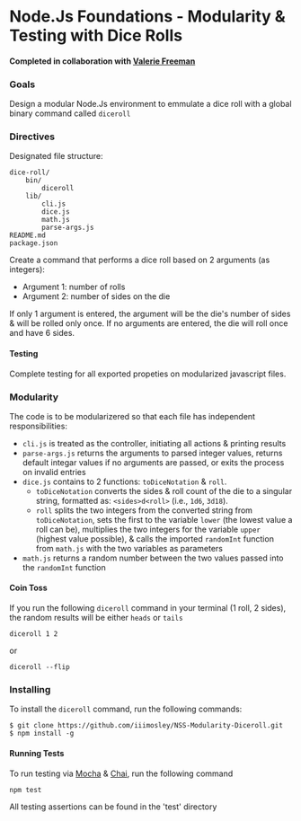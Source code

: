 # Node.Js Foundations - Modularity & Testing with Dice Rolls
#### Completed in collaboration with [Valerie Freeman](www.github.com/Valerie-Freeman)

### Goals
Design a modular Node.Js environment to emmulate a dice roll with a global binary command called `diceroll`

### Directives
Designated file structure:
```
dice-roll/
    bin/
        diceroll
    lib/
        cli.js
        dice.js
        math.js
        parse-args.js
README.md
package.json
```

Create a command that performs a dice roll based on 2 arguments (as integers):
  - Argument 1: number of rolls
  - Argument 2: number of sides on the die

If only 1 argument is entered, the argument will be the die's number of sides & will be rolled only once. If no arguments are entered, the die will roll once and have 6 sides.

#### Testing
Complete testing for all exported propeties on modularized javascript files. 

### Modularity
The code is to be modularizered so that each file has independent responsibilities:
  - `cli.js` is treated as the controller, initiating all actions & printing results
  - `parse-args.js` returns the arguments to parsed integer values, returns default integar values if no arguments are passed, or exits the process on invalid entries
  - `dice.js` contains to 2 functions:  `toDiceNotation` & `roll`. 
    - `toDiceNotation` converts the sides & roll count of the die to a singular string, formatted as: `<sides>d<roll>`  (i.e., `1d6`, `3d18`). 
    - `roll` splits the two integers from the converted string from `toDiceNotation`, sets the first to the variable `lower` (the lowest value a roll can be), multiplies the two integers for the variable `upper` (highest value possible), & calls the imported `randomInt` function from `math.js` with the two variables as parameters
  - `math.js` returns a random number between the two values passed into the `randomInt` function

#### Coin Toss 
If you run the following `diceroll` command in your terminal (1 roll, 2 sides), the random results will be either `heads` or `tails`
```
diceroll 1 2
```
or
```
diceroll --flip
```

### Installing
To install the `diceroll` command, run the following commands:
```
$ git clone https://github.com/iiimosley/NSS-Modularity-Diceroll.git
$ npm install -g
``` 

#### Running Tests
To run testing via [Mocha](https://mochajs.org/) & [Chai](http://chaijs.com/), run the following command
```
npm test
```
All testing assertions can be found in the 'test' directory